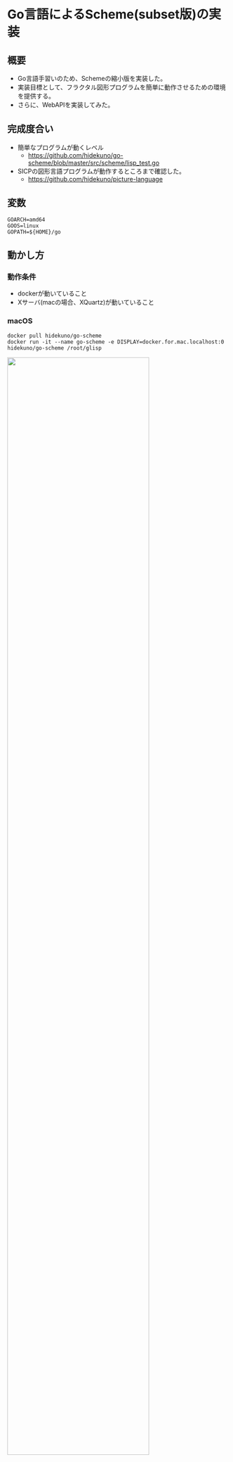 Go言語によるScheme(subset版)の実装
=================

## 概要
- Go言語手習いのため、Schemeの縮小版を実装した。
- 実装目標として、フラクタル図形プログラムを簡単に動作させるための環境を提供する。
- さらに、WebAPIを実装してみた。

## 完成度合い
- 簡単なプログラムが動くレベル
    - https://github.com/hidekuno/go-scheme/blob/master/src/scheme/lisp_test.go
- SICPの図形言語プログラムが動作するところまで確認した。
    - https://github.com/hidekuno/picture-language

## 変数
```
GOARCH=amd64
GOOS=linux
GOPATH=${HOME}/go
```

## 動かし方
### 動作条件
- dockerが動いていること
- Xサーバ(macの場合、XQuartz)が動いていること

### macOS
```
docker pull hidekuno/go-scheme
docker run -it --name go-scheme -e DISPLAY=docker.for.mac.localhost:0 hidekuno/go-scheme /root/glisp
```

<img src="https://user-images.githubusercontent.com/22115777/68912921-e9619300-079c-11ea-976c-340252936eb1.png" width=80%>

### Linux
```
docker pull hidekuno/go-scheme
xhost +
docker run -it --name go-scheme -e DISPLAY=${HOSTIP}:0.0 hidekuno/go-scheme /root/glisp
```
### Xサーバが動いていない環境向け(replのみ版)
```
docker pull hidekuno/go-scheme
docker run -it --name go-scheme hidekuno/go-scheme /root/lisp
```

<img src="https://user-images.githubusercontent.com/22115777/67071430-783eb800-f1bd-11e9-9a94-18c3b371ab39.png" width=80%>
